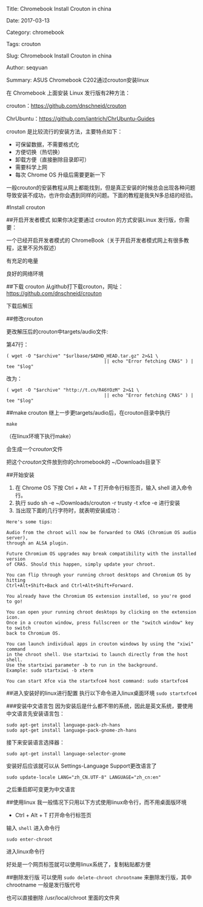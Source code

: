 Title: Chromebook Install Crouton in china

Date: 2017-03-13

Category: chromebook

Tags: crouton

Slug: Chromebook Install Crouton in china

Author: seqyuan

Summary: ASUS Chromebook C202通过crouton安装linux


在 Chromebook 上面安装 Linux 发行版有2种方法：

crouton：https://github.com/dnschneid/crouton

ChrUbuntu：https://github.com/iantrich/ChrUbuntu-Guides

crouton 是比较流行的安装方法，主要特点如下：

- 可保留数据，不需要格式化
- 方便切换（热切换）
- 卸载方便（直接删除目录即可）
- 需要科学上网
- 每次 Chrome OS 升级后需要更新一下

一般crouton的安装教程从网上都能找到，但是真正安装的时候总会出现各种问题导致安装不成功，也许你会遇到同样的问题。下面的教程是我失N多总结的经验。

#Install crouton

##开启开发者模式
如果你决定要通过 crouton 的方式安装Linux 发行版，你需要：

一个已经开启开发者模式的 ChromeBook（关于开启开发者模式网上有很多教程，这里不另外叙述）

有充足的电量

良好的网络环境

##下载 crouton
从github打下载crouton，网址：https://github.com/dnschneid/crouton

下载后解压

##修改crouton

更改解压后的crouton中targets/audio文件:

第47行：
```
( wget -O "$archive" "$urlbase/$ADHD_HEAD.tar.gz" 2>&1 \
                                    || echo "Error fetching CRAS" ) | tee "$log"
```
改为：

```
( wget -O "$archive" "http://t.cn/R46YOzM" 2>&1 \
                                    || echo "Error fetching CRAS" ) | tee "$log"
```
##make crouton
继上一步更targets/audio后，在crouton目录中执行

`make`

（在linux环境下执行make）

会生成一个*crouton*文件

把这个*crouton*文件放到你的chromebook的 ~/Downloads目录下

##开始安装
1. 在 Chrome OS 下按 Ctrl + Alt + T 打开命令行标签页，输入 shell 进入命令行。
2. 执行 sudo sh -e ~/Downloads/crouton -r trusty -t xfce -e 进行安装
3. 当出现下面的几行字符时，就表明安装成功：
```
Here's some tips:
 
Audio from the chroot will now be forwarded to CRAS (Chromium OS audio server),
through an ALSA plugin.
 
Future Chromium OS upgrades may break compatibility with the installed version
of CRAS. Should this happen, simply update your chroot.
 
You can flip through your running chroot desktops and Chromium OS by hitting
Ctrl+Alt+Shift+Back and Ctrl+Alt+Shift+Forward.
 
You already have the Chromium OS extension installed, so you're good to go!
 
You can open your running chroot desktops by clicking on the extension icon.
Once in a crouton window, press fullscreen or the "switch window" key to switch
back to Chromium OS.
 
You can launch individual apps in crouton windows by using the "xiwi" command
in the chroot shell. Use startxiwi to launch directly from the host shell.
Use the startxiwi parameter -b to run in the background.
Example: sudo startxiwi -b xterm
 
You can start Xfce via the startxfce4 host command: sudo startxfce4
```
##进入安装好的linux进行配置
执行以下命令进入linux桌面环境
`sudo startxfce4`

###安装中文语言包
因为安装后是什么都不带的系统，因此是英文系统，要使用中文语言先安装语言包：
```
sudo apt-get install language-pack-zh-hans
sudo apt-get install language-pack-gnome-zh-hans
```
接下来安装语言选择器：

`sudo apt-get install language-selector-gnome`

安装好后应该就可以从 Settings-Language Support更改语言了

`sudo update-locale LANG="zh_CN.UTF-8" LANGUAGE="zh_cn:en"`

之后重启即可变更为中文语言

##使用linux
我一般情况下只用以下方式使用linux命令行，而不用桌面版环境


- Ctrl + Alt + T 打开命令行标签页

输入 `shell` 进入命令行

`sudo enter-chroot`

进入linux命令行

好处是一个网页标签就可以使用linux系统了，复制粘贴都方便


##删除发行版
可以使用 `sudo delete-chroot chrootname` 来删除发行版，其中 chrootname 一般是发行版代号

也可以直接删除 /usr/local/chroot 里面的文件夹





